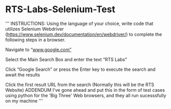 # RTS-Labs-Selenium-Test
'''
INSTRUCTIONS:
Using the language of your choice, write code that utilizes Selenium Webdriver (https://www.selenium.dev/documentation/en/webdriver/) to complete the following steps in a browser.

Navigate to “www.google.com”

Select the Main Search Box and enter the text “RTS Labs”

Click “Google Search” or press the Enter key to execute the search and await the results

Click the first result URL from the search (Normally this will be the RTS Website)
ADDENDUM
I've gone ahead and put this in the form of test cases using python for the 'Big Three' Web browsers, and they all run sucesssfully on my machine
'''
